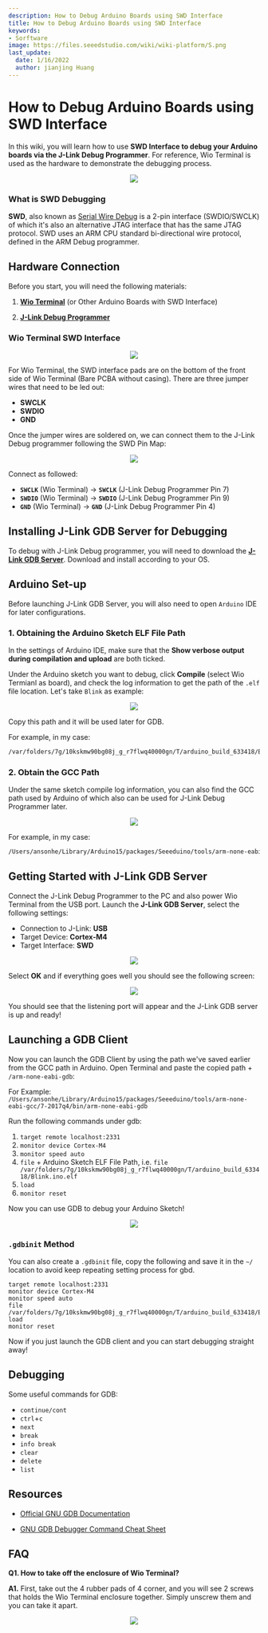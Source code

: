 ```yaml
---
description: How to Debug Arduino Boards using SWD Interface
title: How to Debug Arduino Boards using SWD Interface
keywords:
- Sorftware
image: https://files.seeedstudio.com/wiki/wiki-platform/S.png
last_update:
  date: 1/16/2022
  author: jianjing Huang
---
```

# How to Debug Arduino Boards using SWD Interface

In this wiki, you will learn how to use **SWD Interface to debug your Arduino boards via the J-Link Debug Programmer**. For reference, Wio Terminal is used as the hardware to demonstrate the debugging process.

<div align="center"><img src="https://files.seeedstudio.com/wiki/SWD/SWD-Interface.png"/></div>

### What is SWD Debugging

**SWD**, also known as [Serial Wire Debug](https://developer.arm.com/architectures/cpu-architecture/debug-visibility-and-trace/coresight-architecture/serial-wire-debug) is a 2-pin interface (SWDIO/SWCLK) of which it's also an alternative JTAG interface that has the same JTAG protocol. SWD uses an ARM CPU standard bi-directional wire protocol, defined in the ARM Debug programmer.

## Hardware Connection

Before you start, you will need the following materials:

1. [**Wio Terminal**](https://www.seeedstudio.com/Wio-Terminal-p-4509.html) (or Other Arduino Boards with SWD Interface)

2. [**J-Link Debug Programmer**](https://www.segger.com/products/debug-probes/j-link/)

### Wio Terminal SWD Interface

<div align="center"><img src="https://files.seeedstudio.com/wiki/SWD/SWD-connection.png"/></div>

For Wio Terminal, the SWD interface pads are on the bottom of the front side of Wio Terminal (Bare PCBA without casing). There are three jumper wires that need to be led out:

- **SWCLK**
- **SWDIO**
- **GND**

Once the jumper wires are soldered on, we can connect them to the J-Link Debug programmer following the SWD Pin Map:

<div align="center"><img src="https://files.seeedstudio.com/wiki/SWD/pinout.png"/></div>

Connect as followed:

- **`SWCLK`** (Wio Terminal) -> **`SWCLK`** (J-Link Debug Programmer Pin 7)
- **`SWDIO`** (Wio Terminal) -> **`SWDIO`** (J-Link Debug Programmer Pin 9)
- **`GND`** (Wio Terminal) -> **`GND`** (J-Link Debug Programmer Pin 4)

## Installing J-Link GDB Server for Debugging

To debug with J-Link Debug programmer, you will need to download the [**J-Link GDB Server**](https://www.segger.com/products/debug-probes/j-link/tools/j-link-gdb-server/about-j-link-gdb-server/). Download and install according to your OS.

## Arduino Set-up

Before launching J-Link GDB Server, you will also need to open `Arduino` IDE for later configurations.

### 1. Obtaining the Arduino Sketch ELF File Path

In the settings of Arduino IDE, make sure that the **Show verbose output during compilation and upload** are both ticked.

Under the Arduino sketch you want to debug, click **Compile** (select Wio Termianl as board), and check the log information to get the path of the `.elf` file location. Let's take `Blink`
 as example:

<div align="center"><img src="https://files.seeedstudio.com/wiki/SWD/elf.png"/></div>

Copy this path and it will be used later for GDB.

For example, in my case:

```sh
/var/folders/7g/10kskmw90bg08j_g_r7flwq40000gn/T/arduino_build_633418/Blink.ino.elf
```

### 2. Obtain the GCC Path

Under the same sketch compile log information, you can also find the GCC path used by Arduino of which also can be used for J-Link Debug Programmer later.

<div align="center"><img src="https://files.seeedstudio.com/wiki/SWD/GCC.png"/></div>

For example, in my case:

```sh
/Users/ansonhe/Library/Arduino15/packages/Seeeduino/tools/arm-none-eabi-gcc/7-2017q4/bin
```

## Getting Started with J-Link GDB Server

Connect the J-Link Debug Programmer to the PC and also power Wio Terminal from the USB port. Launch the **J-Link GDB Server**, select the following settings:

- Connection to J-Link: **USB**
- Target Device: **Cortex-M4**
- Target Interface: **SWD**

<div align="center"><img width ="{500}" src="https://files.seeedstudio.com/wiki/SWD/GDB-launch.png"/></div>

Select **OK** and if everything goes well you should see the following screen:

<div align="center"><img src="https://files.seeedstudio.com/wiki/SWD/GDB-ready.png"/></div>

You should see that the listening port will appear and the J-Link GDB server is up and ready!

## Launching a GDB Client

Now you can launch the GDB Client by using the path we've saved earlier from the GCC path in Arduino. Open Terminal and paste the copied path + `/arm-none-eabi-gdb`:

For Example: `/Users/ansonhe/Library/Arduino15/packages/Seeeduino/tools/arm-none-eabi-gcc/7-2017q4/bin/arm-none-eabi-gdb`

Run the following commands under gdb:

1. `target remote localhost:2331`
2. `monitor device Cortex-M4`
3. `monitor speed auto`
4. `file` + Arduino Sketch ELF File Path, i.e. `file /var/folders/7g/10kskmw90bg08j_g_r7flwq40000gn/T/arduino_build_633418/Blink.ino.elf`
5. `load`
6. `monitor reset`

Now you can use GDB to debug your Arduino Sketch!

<div align="center"><img src="https://files.seeedstudio.com/wiki/SWD/GDB-connected.png"/></div>

### `.gdbinit` Method

You can also create a `.gdbinit` file, copy the following and save it in the `~/` location to avoid keep repeating setting process for gbd.

```
target remote localhost:2331
monitor device Cortex-M4
monitor speed auto
file /var/folders/7g/10kskmw90bg08j_g_r7flwq40000gn/T/arduino_build_633418/Blink.ino.elf
load
monitor reset
```

Now if you just launch the GDB client and you can start debugging straight away!

## Debugging

Some useful commands for GDB:

- `continue/cont`
- `ctrl`+`c`
- `next`
- `break`
- `info break`
- `clear`
- `delete`
- `list`

## Resources

- [Official GNU GDB Documentation](https://www.gnu.org/software/gdb/documentation/)

- [GNU GDB Debugger Command Cheat Sheet](http://www.yolinux.com/TUTORIALS/GDB-Commands.html)

## FAQ

**Q1. How to take off the enclosure of Wio Terminal?**

**A1.** First, take out the 4 rubber pads of 4 corner, and you will see 2 screws that holds the Wio Terminal enclosure together. Simply unscrew them and you can take it apart.

<div align="center"><img width ="{450}" src="https://files.seeedstudio.com/wiki/SWD/WT.png"/></div>
